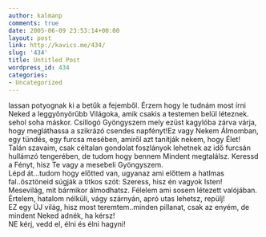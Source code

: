 ```yaml
---
author: kalmanp
comments: true
date: 2005-06-09 23:53:14+00:00
layout: post
link: http://kavics.me/434/
slug: '434'
title: Untitled Post
wordpress_id: 434
categories:
- Uncategorized
---
```


lassan potyognak ki a betűk a fejemből. Érzem hogy le tudnám most írni Neked a leggyönyörűbb Világoka, amik csakis a testemen belül léteznek. sehol soha máskor. Csillogó Gyöngyszem mely ezüst kagylóba zárva várja, hogy megláthassa a szikrázó csendes napfényt!Ez vagy Nekem Álmomban, egy tündés, egy furcsa mesében, amiről azt tanítják nekem, hogy Élet!  
Talán szavaim, csak céltalan gondolat foszlányok lehetnek az idő furcsán hullámzó tengerében, de tudom hogy bennem Mindent megtalálsz. Keressd a Fényt, hisz Te vagy a mesebeli Gyöngyszem.  
Lépd át...tudom hogy előtted van, ugyanaz ami előttem a hatlmas fal..ösztöneid súgják a titkos szót: Szeress, hisz én vagyok Isten!  
Mesevilág, mit bármikor álmodhatsz. Félelem ami sosem létezett valójában. Értelem, hatalom nélküli, vágy szárnyán, apró utas lehetsz, repülj!  
EZ egy ÚJ világ, hisz most teremtem..minden pillanat, csak az enyém, de mindent Neked adnék, ha kérsz!  
NE kérj, vedd el, élni és élni hagyni!  

